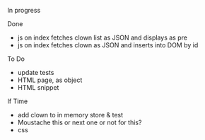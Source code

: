 
In progress

Done
- js on index fetches clown list as JSON and displays as pre
- js on index fetches clown as JSON and inserts into DOM by id


To Do
- update tests
- HTML page, as object
- HTML snippet

If Time
- add clown to in memory store & test
- Moustache this or next one or not for this? 
- css
